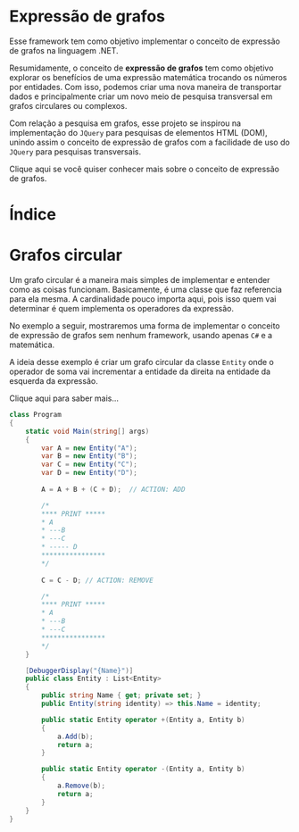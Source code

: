 # <anchor-set name="implementation">Expressão de grafos</anchor-set>

Esse framework tem como objetivo implementar o conceito de expressão de grafos na linguagem .NET.

Resumidamente, o conceito de **expressão de grafos** tem como objetivo explorar os benefícios de uma expressão matemática trocando os números por entidades. Com isso, podemos criar uma nova maneira de transportar dados e principalmente criar um novo meio de pesquisa transversal em grafos circulares ou complexos.

Com relação a pesquisa em grafos, esse projeto se inspirou na implementação do `JQuery`  para pesquisas de elementos HTML (DOM), unindo assim o conceito de expressão de grafos com a facilidade de uso do `JQuery` para pesquisas transversais.

<anchor-get name="concept">Clique aqui</anchor-get> se você quiser conhecer mais sobre o conceito de expressão de grafos.

# <anchor-set name="index">Índice</anchor-set>

<table-of-contents />

# Grafos circular

Um grafo circular é a maneira mais simples de implementar e entender como as coisas funcionam. Basicamente, é uma classe que faz referencia para ela mesma. A cardinalidade pouco importa aqui, pois isso quem vai determinar é quem implementa os operadores da expressão.

No exemplo a seguir, mostraremos uma forma de implementar o conceito de expressão de grafos sem nenhum framework, usando apenas `C#` e a matemática.

A ideia desse exemplo é criar um grafo circular da classe `Entity` onde o operador de soma vai incrementar a entidade da direita na entidade da esquerda da expressão.

<anchor-get name="intro">Clique aqui</anchor-get> para saber mais...

```csharp
class Program
{
    static void Main(string[] args)
    {
        var A = new Entity("A");
        var B = new Entity("B");
        var C = new Entity("C");
        var D = new Entity("D");
        
        A = A + B + (C + D);  // ACTION: ADD

        /*
        **** PRINT *****
        * A 
        * ---B
        * ---C 
        * ----- D
        ****************
        */
        
        C = C - D; // ACTION: REMOVE

        /*
        **** PRINT *****
        * A 
        * ---B
        * ---C
        ****************
        */
    }

    [DebuggerDisplay("{Name}")]
    public class Entity : List<Entity>
    {
        public string Name { get; private set; }
        public Entity(string identity) => this.Name = identity;

        public static Entity operator +(Entity a, Entity b)
        {
            a.Add(b);
            return a;
        }

        public static Entity operator -(Entity a, Entity b)
        {
            a.Remove(b);
            return a;
        }
    }
}
```